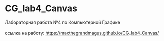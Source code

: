 # CG_lab4_Canvas
Лабораторная работа №4 по Компьютерной Графике <br></br>
ссылка на работу: https://maxthegrandmagus.github.io/CG_lab4_Canvas/
